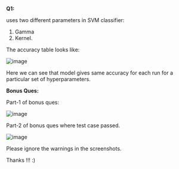 **Q1:**

uses two different parameters in SVM classifier:
1. Gamma
2. Kernel.

The accuracy table looks like:

![image](https://user-images.githubusercontent.com/37702725/143684342-d97cf346-7baf-4de2-91d1-f6eea6cca9db.png)

Here we can see that model gives same accuracy for each run for a particular set of hyperparameters.


**Bonus Ques:**

Part-1 of bonus ques:

![image](https://user-images.githubusercontent.com/37702725/143684416-50bcfb6b-646c-44b9-86cc-edd4dcf55308.png)

Part-2 of bonus ques where test case passed.

![image](https://user-images.githubusercontent.com/37702725/143684313-aaaed8ca-20b9-48b0-888c-f8b5f194c303.png)

Please ignore the warnings in the screenshots.

Thanks !!! :)
